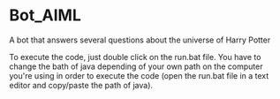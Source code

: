 # Bot_AIML
A bot that answers several questions about the universe of Harry Potter

To execute the code, just double click on the run.bat file.
You have to change the bath of java depending of your own path on the computer you're using in order to execute the code 
(open the run.bat file in a text editor and copy/paste the path of java).
